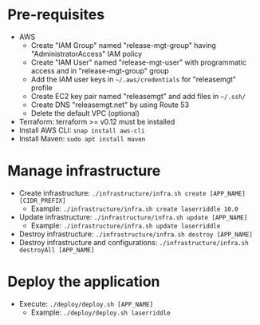 # Pre-requisites
* AWS
  * Create "IAM Group" named "release-mgt-group" having "AdministratorAccess" IAM policy
  * Create "IAM User" named "release-mgt-user" with programmatic access and in "release-mgt-group" group
  * Add the IAM user keys in `~/.aws/credentials` for "releasemgt" profile
  * Create EC2 key pair named "releasemgt" and add files in `~/.ssh/`
  * Create DNS "releasemgt.net" by using Route 53
  * Delete the default VPC (optional)
* Terraform: terraform >= v0.12 must be installed
* Install AWS CLI: `snap install aws-cli`
* Install Maven: `sudo apt install maven`

# Manage infrastructure
* Create infrastructure: `./infrastructure/infra.sh create [APP_NAME] [CIDR_PREFIX]`
    * Example: `./infrastructure/infra.sh create laserriddle 10.0`
* Update infrastructure: `./infrastructure/infra.sh update [APP_NAME]`
    * Example: `./infrastructure/infra.sh update laserriddle`
* Destroy infrastructure: `./infrastructure/infra.sh destroy [APP_NAME]`
* Destroy infrastructure and configurations: `./infrastructure/infra.sh destroyAll [APP_NAME]`

# Deploy the application
* Execute: `./deploy/deploy.sh [APP_NAME]`
    * Example: `./deploy/deploy.sh laserriddle`